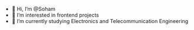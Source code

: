 - 👋 Hi, I’m @Soham
- 👀 I’m interested in frontend projects
- 🌱 I’m currently studying Electronics and Telecommunication Engineering 

<!---
Sohammm45/Sohammm45 is a ✨ special ✨ repository because its `README.md` (this file) appears on your GitHub profile.
You can click the Preview link to take a look at your changes.
--->
